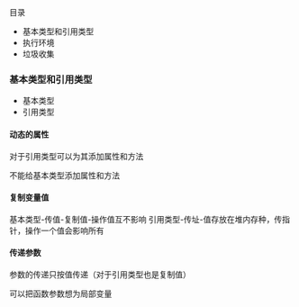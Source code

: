 目录
- 基本类型和引用类型
- 执行环境
- 垃圾收集

### 基本类型和引用类型

- 基本类型
- 引用类型

#### 动态的属性
对于引用类型可以为其添加属性和方法

不能给基本类型添加属性和方法

#### 复制变量值
基本类型-传值-复制值-操作值互不影响
引用类型-传址-值存放在堆内存种，传指针，操作一个值会影响所有

#### 传递参数
参数的传递只按值传递（对于引用类型也是复制值）

可以把函数参数想为局部变量
